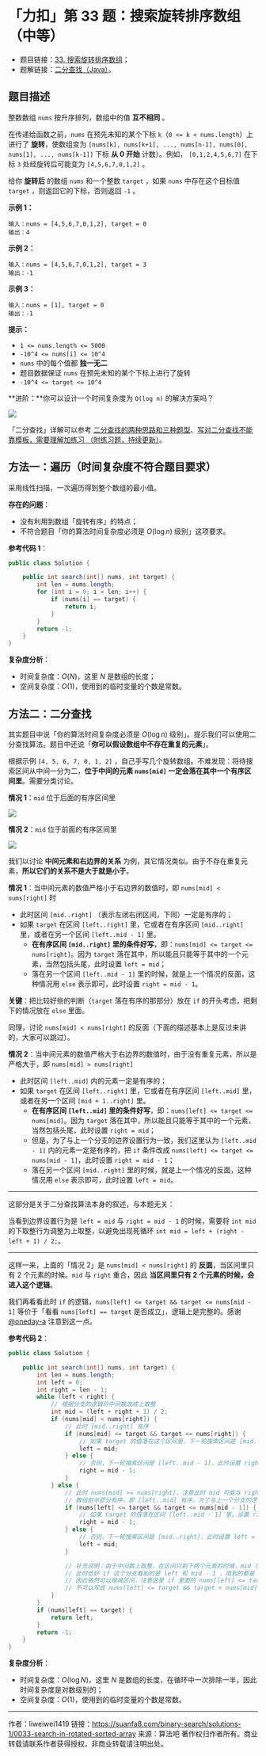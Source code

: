 # 「力扣」第 33 题：搜索旋转排序数组（中等）

- 题目链接：[33. 搜索旋转排序数组](https://leetcode.cn/problems/search-in-rotated-sorted-array/)；
- 题解链接：[二分查找（Java）](https://leetcode.cn/problems/search-in-rotated-sorted-array/solution/er-fen-fa-python-dai-ma-java-dai-ma-by-liweiwei141/)。

## 题目描述

整数数组 `nums` 按升序排列，数组中的值 **互不相同** 。

在传递给函数之前，`nums` 在预先未知的某个下标 `k`（`0 <= k < nums.length`）上进行了 **旋转**，使数组变为 `[nums[k], nums[k+1], ..., nums[n-1], nums[0], nums[1], ..., nums[k-1]]` 下标 **从 0 开始** 计数）。例如， `[0,1,2,4,5,6,7]` 在下标 `3` 处经旋转后可能变为 `[4,5,6,7,0,1,2]` 。

给你 **旋转后** 的数组 `nums` 和一个整数 `target` ，如果 `nums` 中存在这个目标值 `target` ，则返回它的下标，否则返回 `-1` 。

**示例 1：**

```
输入：nums = [4,5,6,7,0,1,2], target = 0
输出：4
```

**示例 2：**

```
输入：nums = [4,5,6,7,0,1,2], target = 3
输出：-1
```

**示例 3：**

```
输入：nums = [1], target = 0
输出：-1
```

**提示：**

- `1 <= nums.length <= 5000`
- `-10^4 <= nums[i] <= 10^4`
- `nums` 中的每个值都 **独一无二**
- 题目数据保证 `nums` 在预先未知的某个下标上进行了旋转
- `-10^4 <= target <= 10^4`

**进阶：**你可以设计一个时间复杂度为 `O(log n)` 的解决方案吗？

![](https://suanfa8-1252206550.cos.ap-shanghai.myqcloud.com/suanfa8/202305261928820.png)

「二分查找」详解可以参考 [二分查找的两种思路和三种题型](https://leetcode-cn.com/leetbook/read/learning-algorithms-with-leetcode/xsq0b7/)、[写对二分查找不能靠模板，需要理解加练习 （附练习题，持续更新）](https://leetcode-cn.com/problems/search-insert-position/solution/te-bie-hao-yong-de-er-fen-cha-fa-fa-mo-ban-python-/)。

## 方法一：遍历（时间复杂度不符合题目要求）

采用线性扫描，一次遍历得到整个数组的最小值。

**存在的问题**：

- 没有利用到数组「旋转有序」的特点；
- 不符合题目「你的算法时间复杂度必须是 $O(\log n)$ 级别」这项要求。

**参考代码 1**：

```java
public class Solution {

    public int search(int[] nums, int target) {
        int len = nums.length;
        for (int i = 0; i < len; i++) {
            if (nums[i] == target) {
                return i;
            }
        }
        return -1;
    }
}
```

**复杂度分析**：

- 时间复杂度：$O(N)$，这里 $N$ 是数组的长度；
- 空间复杂度：$O(1)$，使用到的临时变量的个数是常数。

## 方法二：二分查找

其实题目中说「你的算法时间复杂度必须是 $O(\log n)$ 级别」。提示我们可以使用二分查找算法。题目中还说「**你可以假设数组中不存在重复的元素**」。

根据示例 `[4, 5, 6, 7, 0, 1, 2]` ，自己手写几个旋转数组。不难发现：将待搜索区间从中间一分为二，**位于中间的元素 `nums[mid]` 一定会落在其中一个有序区间里**。需要分类讨论。

**情况 1**：`mid` 位于后面的有序区间里

![](https://suanfa8-1252206550.cos.ap-shanghai.myqcloud.com/suanfa8/202305261929870.png)

**情况 2**：`mid` 位于前面的有序区间里

![](https://suanfa8-1252206550.cos.ap-shanghai.myqcloud.com/suanfa8/202305261930349.png)

我们以讨论 **中间元素和右边界的关系** 为例，其它情况类似。由于不存在重复元素，**所以它们的关系不是大于就是小于**。

**情况 1**：当中间元素的数值严格小于右边界的数值时，即 `nums[mid] < nums[right]` 时

- 此时区间 `[mid..right]` （表示左闭右闭区间，下同）一定是有序的；
- 如果 `target` 在区间 `[left..right]` 里，它或者在有序区间 `[mid..right]` 里，或者在另一个区间 `[left..mid - 1]` 里。
  - **在有序区间 `[mid..right]` 里的条件好写**，即：`nums[mid] <= target <= nums[right]`。因为 `target` 落在其中，所以能且只能等于其中的一个元素，当然包括头尾，此时设置 `left = mid`；
  - 落在另一个区间 `[left..mid - 1]` 里的时候，就是上一个情况的反面，这种情况用 `else` 表示即可，此时设置 `right = mid - 1`。

**关键**：把比较好些的判断（`target` 落在有序的那部分）放在 `if` 的开头考虑，把剩下的情况放在 `else` 里面。

同理，讨论 `nums[mid] < nums[right]` 的反面（下面的描述基本上是反过来讲的，大家可以跳过）。

**情况 2**：当中间元素的数值严格大于右边界的数值时，由于没有重复元素，所以是严格大于，即 `nums[mid] > nums[right]`

- 此时区间 `[left..mid]` 内的元素一定是有序的；
- 如果 `target` 在区间 `[left..right]` 里，它或者在有序区间 `[left..mid]` 里，或者在另一个区间 `[mid + 1..right]` 里。
  - **在有序区间 `[left..mid]` 里的条件好写**，即：`nums[left] <= target <= nums[mid]`。因为 `target` 落在其中，所以能且只能等于其中的一个元素，当然包括头尾，此时设置 `right = mid`；
  - 但是，为了与上一个分支的边界设置行为一致，我们这里认为 `[left..mid - 1]` 内的元素一定是有序的，把 `if` 条件改成 `nums[left] <= target <= nums[mid - 1]`，此时设置 `right = mid - 1`；
  - 落在另一个区间 `[mid..right]` 里的时候，就是上一个情况的反面，这种情况用 `else` 表示即可，此时设置 `left = mid`。

---

这部分是关于二分查找算法本身的叙述，与本题无关：

当看到边界设置行为是 `left = mid` 与 `right = mid - 1` 的时候，需要将 `int mid` 的下取整行为调整为上取整，以避免出现死循环 `int mid = left + (right - left + 1) / 2;`。

---

这样一来，上面的「情况 2」是 `nums[mid] < nums[right]` 的 **反面**，当区间里只有 2 个元素的时候。`mid` 与 `right` 重合，因此 **当区间里只有 2 个元素的时候，会进入这个逻辑**。

我们再看看此时 `if` 的逻辑，`nums[left] <= target && target <= nums[mid - 1]` 等价于「看看 `nums[left] == target` 是否成立」，逻辑上是完整的。感谢 [@oneday-a](/u/oneday-a/) 注意到这一点。

**参考代码 2**：

```java
public class Solution {

    public int search(int[] nums, int target) {
        int len = nums.length;
        int left = 0;
        int right = len - 1;
        while (left < right) {
            // 根据分支的逻辑将中间数改成上取整
            int mid = (left + right + 1) / 2;
            if (nums[mid] < nums[right]) {
                // 此时 [mid..right] 有序
                if (nums[mid] <= target && target <= nums[right]) {
                    // 如果 target 的值落在这个区间里，下一轮搜索区间是 [mid..right]，此时设置 left = mid;
                    left = mid;
                } else {
                    // 否则，下一轮搜索区间是 [left..mid - 1]，此时设置 right = mid - 1;
                    right = mid - 1;
                }
            } else {
                // 此时 nums[mid] >= nums[right]，注意此时 mid 可能与 right 重合
                // 数组前半部分有序，即 [left..mid] 有序，为了与上一个分支的逻辑一致，认为 [left..mid - 1] 有序
                if (nums[left] <= target && target <= nums[mid - 1]) {
                    // 如果 target 的值落在区间 [left..mid - 1] 里，设置 right = mid - 1;
                    right = mid - 1;
                } else {
                    // 否则，下一轮搜索区间是 [mid..right]，此时设置 left = mid;
                    left = mid;
                }

                // 补充说明：由于中间数上取整，在区间只剩下两个元素的时候，mid 与 right 重合，逻辑走到 else 分支里
                // 此时恰好 if 这个分支看到的是 left 和 mid - 1 ，用到的都是 == 号，等价于判断 nums[left] == target
                // 因此依然可以缩减区间，注意这里 if 里面的 nums[left] <= target && target <= nums[mid - 1] ，
                // 不可以写成 nums[left] <= target && target < nums[mid]
            }
        }
        if (nums[left] == target) {
            return left;
        }
        return -1;
    }
}
```

**复杂度分析**：

- 时间复杂度：$O(\log N)$，这里 $N$ 是数组的长度，在循环中一次排除一半，因此时间复杂度是对数级别的；
- 空间复杂度：$O(1)$，使用到的临时变量的个数是常数。



---

作者：liweiwei1419
链接：https://suanfa8.com/binary-search/solutions-1/0033-search-in-rotated-sorted-array
来源：算法吧
著作权归作者所有。商业转载请联系作者获得授权，非商业转载请注明出处。